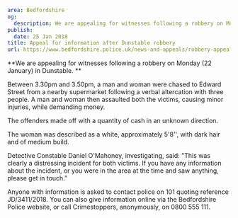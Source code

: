 ```yaml
area: Bedfordshire
og:
  description: We are appealing for witnesses following a robbery on Monday (22 January) in Dunstable.
publish:
  date: 25 Jan 2018
title: Appeal for information after Dunstable robbery
url: https://www.bedfordshire.police.uk/news-and-appeals/robbery-appeal-Jan2018
```

**We are appealing for witnesses following a robbery on Monday (22 January) in Dunstable. **

Between 3.30pm and 3.50pm, a man and woman were chased to Edward Street from a nearby supermarket following a verbal altercation with three people. A man and woman then assaulted both the victims, causing minor injuries, while demanding money.

The offenders made off with a quantity of cash in an unknown direction.

The woman was described as a white, approximately 5'8'', with dark hair and of medium build.

Detective Constable Daniel O'Mahoney, investigating, said: "This was clearly a distressing incident for both victims. If you have any information about the incident, or you were in the area at the time and saw anything, please get in touch."

Anyone with information is asked to contact police on 101 quoting reference JD/3411/2018. You can also give information online via the Bedfordshire Police website, or call Crimestoppers, anonymously, on 0800 555 111.
